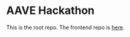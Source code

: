 # AAVE Hackathon

This is the root repo.
The frontend repo is [here](https://github.com/jordicasesnoves/AAVE_Hackaton_frontend).
